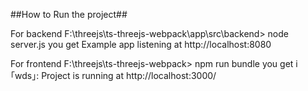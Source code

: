 ##How to Run the project##

For backend
F:\threejs\ts-threejs-webpack\app\src\backend> node server.js
you get
Example app listening at http://localhost:8080

For frontend
F:\threejs\ts-threejs-webpack> npm run bundle
you get 
i ｢wds｣: Project is running at http://localhost:3000/